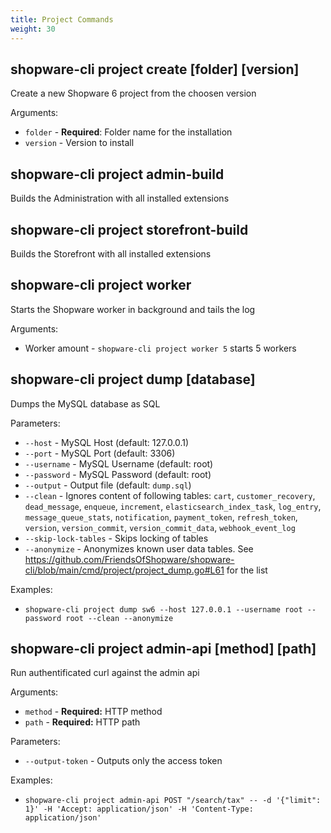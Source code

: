 ```yaml
---
title: Project Commands
weight: 30
---
```


## shopware-cli project create [folder] [version]

Create a new Shopware 6 project from the choosen version

Arguments:

* `folder` - **Required**: Folder name for the installation
* `version` - Version to install

## shopware-cli project admin-build

Builds the Administration with all installed extensions

## shopware-cli project storefront-build

Builds the Storefront with all installed extensions

## shopware-cli project worker

Starts the Shopware worker in background and tails the log

Arguments:

* Worker amount - `shopware-cli project worker 5` starts 5 workers

## shopware-cli project dump [database]

Dumps the MySQL database as SQL

Parameters:

* `--host` - MySQL Host (default: 127.0.0.1)
* `--port` - MySQL Port (default: 3306)
* `--username` - MySQL Username (default: root)
* `--password` - MySQL Password (default: root)
* `--output` - Output file (default: `dump.sql`)
* `--clean` - Ignores content of following tables: `cart`, `customer_recovery`, `dead_message`, `enqueue`, `increment`, `elasticsearch_index_task`, `log_entry`, `message_queue_stats`, `notification`, `payment_token`, `refresh_token`, `version`, `version_commit`, `version_commit_data`, `webhook_event_log`
* `--skip-lock-tables` - Skips locking of tables
* `--anonymize` - Anonymizes known user data tables. See https://github.com/FriendsOfShopware/shopware-cli/blob/main/cmd/project/project_dump.go#L61 for the list

Examples:

- `shopware-cli project dump sw6 --host 127.0.0.1 --username root --password root --clean --anonymize`

## shopware-cli project admin-api [method] [path]

Run authentificated curl against the admin api

Arguments:

* `method` - **Required:** HTTP method
* `path` - **Required:** HTTP path

Parameters:

* `--output-token` - Outputs only the access token

Examples:

- `shopware-cli project admin-api POST "/search/tax" -- -d '{"limit": 1}' -H 'Accept: application/json' -H 'Content-Type: application/json'`
